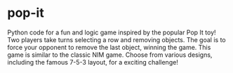 # pop-it
Python code for a fun and logic game inspired by the popular Pop It toy! Two players take turns selecting a row and removing objects. The goal is to force your opponent to remove the last object, winning the game. This game is similar to the classic NIM game. Choose from various designs, including the famous 7-5-3 layout, for a exciting challenge!
